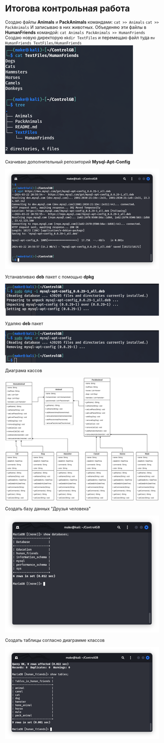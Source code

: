 # Итогова контрольная работа

Создаю файлы **Animals** и **PackAnimals** командами:
	 `cat >> Animals`
	 `cat >> PackAnimals`
	 И записываю в них животных.
Объеденяю эти файлы в **HumanFriends** командой:
	`cat Animals PackAnimals >> HumanFriends`
Создаю новую директорую `mkdir TextFiles`
и перемещаю файл туда `mv HumanFriends TextFiles/HumanFriends`
![Screenshot-1](/Images/Screen1.png)

Скачиваю дополнительный репозиторий **Mysql-Apt-Config**

![Screenshot-2](/Images/Screen2.png)

Устанавливаю **deb** пакет с помощью **dpkg**

![Screenshot-3](/Images/Screen3.png)

Удаляю **deb** пакет 

![Screenshot-4](/Images/Screen4.png)

Диаграма кассов

![Diagramm](/Images/Diagram.png)

Создать базу данных "Друзья человека"

![db1](/Images/db1.png)

Создать таблицы согласно диаграмме классов

![db2](/Images/db2.png)


